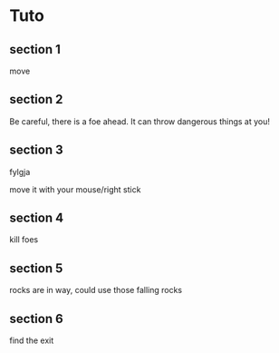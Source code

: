 # Tuto


## section 1

move

## section 2

Be careful, there is a foe ahead. It can throw dangerous things at you!

## section 3

fylgja

move it with your mouse/right stick

## section 4

kill foes

## section 5

rocks are in way, could use those falling rocks

## section 6

find the exit
